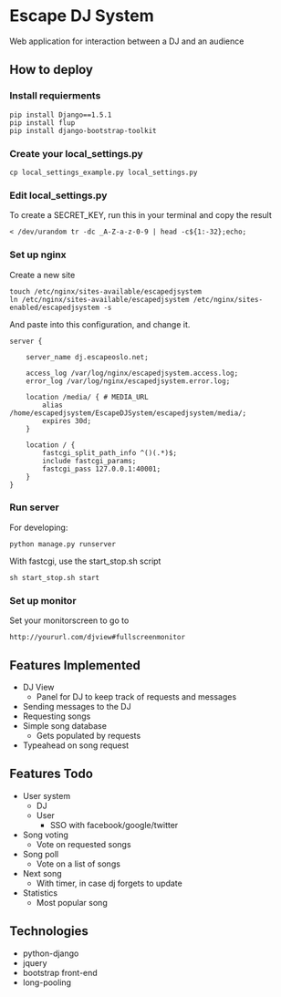 # Escape DJ System

Web application for interaction between a DJ and an audience

## How to deploy

### Install requierments

	pip install Django==1.5.1
	pip install flup
	pip install django-bootstrap-toolkit

### Create your local_settings.py

	cp local_settings_example.py local_settings.py

### Edit local_settings.py

To create a SECRET_KEY, run this in your terminal and copy the result

	< /dev/urandom tr -dc _A-Z-a-z-0-9 | head -c${1:-32};echo;

### Set up nginx

Create a new site

	touch /etc/nginx/sites-available/escapedjsystem
	ln /etc/nginx/sites-available/escapedjsystem /etc/nginx/sites-enabled/escapedjsystem -s

And paste into this configuration, and change it.

	server {

	    server_name dj.escapeoslo.net;

	    access_log /var/log/nginx/escapedjsystem.access.log;
	    error_log /var/log/nginx/escapedjsystem.error.log;
	    
	    location /media/ { # MEDIA_URL
	        alias /home/escapedjsystem/EscapeDJSystem/escapedjsystem/media/;
	        expires 30d;
	    }

	    location / {
	        fastcgi_split_path_info ^()(.*)$;
	        include fastcgi_params;
	        fastcgi_pass 127.0.0.1:40001;
	    }
	}


### Run server

For developing:

	python manage.py runserver

With fastcgi, use the start_stop.sh script

	sh start_stop.sh start

### Set up monitor

Set your monitorscreen to go to

	http://yoururl.com/djview#fullscreenmonitor

## Features Implemented
* DJ View
	- Panel for DJ to keep track of requests and messages
* Sending messages to the DJ
* Requesting songs
* Simple song database
	- Gets populated by requests
* Typeahead on song request

## Features Todo

* User system
	- DJ
	- User
		- SSO with facebook/google/twitter
* Song voting
	- Vote on requested songs
* Song poll
	- Vote on a list of songs
* Next song
	- With timer, in case dj forgets to update
* Statistics
	- Most popular song

## Technologies
* python-django
* jquery
* bootstrap front-end
* long-pooling